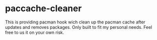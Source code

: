 # paccache-cleaner

This is providing pacman hook wich clean up the pacman cache after updates and removes packages.
Only built to fit my personal needs. Feel free to us it on your own risk.
